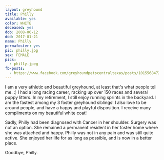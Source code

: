 ```yaml
---
layout: greyhound
title: Philly
available: yes
color: WHITE
deceased: yes
dob: 2008-06-12
dod: 2017-01-21
name: Philly
permafoster: yes
pic: philly.jpg
sex: FEMALE
pics:
  - philly.jpeg
fb-posts:
  - https://www.facebook.com/greyhoundpetscentraltexas/posts/10155684726883572:0
---
```


I am a very athletic and beautiful greyhound, at least that's what people tell me. :) I had a long racing career, racking up over 150 races and several puppy litters. In my retirement, I still enjoy running sprints in the backyard. I am the fastest among my 3 foster greyhound siblings! I also love to be around people, and have a happy and playful disposition. I receive many compliments on my beautiful white coat!

Sadly, Philly had been diagnosed with Cancer in her shoulder.  Surgery was not an option.  She remained a permanent resident in her foster home where she was attached and happy.  Philly was not in any pain and was still quite active.  She enjoyed her life for as long as possible, and is now in a better place.

Goodbye, Philly.
